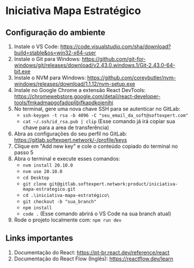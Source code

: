 # Iniciativa Mapa Estratégico


## Configuração do ambiente
1. Instale o VS Code: https://code.visualstudio.com/sha/download?build=stable&os=win32-x64-user
2. Instale o Git para Windows: https://github.com/git-for-windows/git/releases/download/v2.43.0.windows.1/Git-2.43.0-64-bit.exe
3. Instale o NVM para Windows: https://github.com/coreybutler/nvm-windows/releases/download/1.1.12/nvm-setup.exe
4. Instale no Google Chrome a extensão React DevTools: https://chromewebstore.google.com/detail/react-developer-tools/fmkadmapgofadopljbjfkapdkoienihi
5. No terminal, gere uma nova chave SSH para se autenticar no GitLab:
    - `ssh-keygen -t rsa -b 4096 -C "seu_email_da_soft@softexpert.com"`
    - `cat ~/.ssh/id_rsa.pub | clip` (Esse comando já irá copiar sua chave para a area de transferência)
6. Abra as configurações do seu perfil no GitLab: https://gitlab.softexpert.network/-/profile/keys
7. Clique em "Add new key" e cole o conteúdo copiado do terminal no passo 5
8. Abra o terminal e execute esses comandos:
    - `nvm install 20.10.0`
    - `nvm use 20.10.0`
    - `cd Desktop`
    - `git clone git@gitlab.softexpert.network:product/iniciativa-mapa-estrategico.git`
    - `cd .\iniciativa-mapa-estratégico\`
    - `git checkout -b "sua_branch"`
    - `npm install`
    - `code .` (Esse comando abrirá o VS Code na sua branch atual)
9. Rode o projeto localmente com: `npm run dev`


## Links importantes
1. Documentação do React: https://pt-br.react.dev/reference/react
2. Documentação do React Flow (Inglês): https://reactflow.dev/learn
